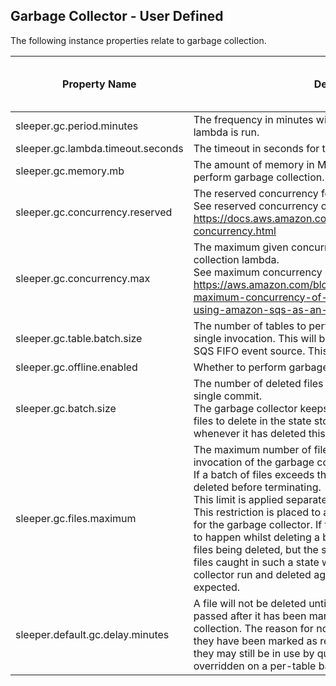 ## Garbage Collector - User Defined

The following instance properties relate to garbage collection.

| Property Name                     | Description                                                                                                                                                                                                                                                                                                                                                                                                                                                                                                                                                                                                                                                        | Default Value | Run CdkDeploy When Changed |
|-----------------------------------|--------------------------------------------------------------------------------------------------------------------------------------------------------------------------------------------------------------------------------------------------------------------------------------------------------------------------------------------------------------------------------------------------------------------------------------------------------------------------------------------------------------------------------------------------------------------------------------------------------------------------------------------------------------------|---------------|----------------------------|
| sleeper.gc.period.minutes         | The frequency in minutes with which the garbage collector lambda is run.                                                                                                                                                                                                                                                                                                                                                                                                                                                                                                                                                                                           | 15            | true                       |
| sleeper.gc.lambda.timeout.seconds | The timeout in seconds for the garbage collector lambda.                                                                                                                                                                                                                                                                                                                                                                                                                                                                                                                                                                                                           | 840           | true                       |
| sleeper.gc.memory.mb              | The amount of memory in MB for the lambda function used to perform garbage collection.                                                                                                                                                                                                                                                                                                                                                                                                                                                                                                                                                                             |               | true                       |
| sleeper.gc.concurrency.reserved   | The reserved concurrency for the garbage collection lambda.<br>See reserved concurrency overview at: https://docs.aws.amazon.com/lambda/latest/dg/configuration-concurrency.html                                                                                                                                                                                                                                                                                                                                                                                                                                                                                   |               | false                      |
| sleeper.gc.concurrency.max        | The maximum given concurrency allowed for the garbage collection lambda.<br>See maximum concurrency overview at: https://aws.amazon.com/blogs/compute/introducing-maximum-concurrency-of-aws-lambda-functions-when-using-amazon-sqs-as-an-event-source/                                                                                                                                                                                                                                                                                                                                                                                                            |               | false                      |
| sleeper.gc.table.batch.size       | The number of tables to perform garbage collection for in a single invocation. This will be the batch size for a lambda as an SQS FIFO event source. This can be a maximum of 10.                                                                                                                                                                                                                                                                                                                                                                                                                                                                                  | 1             | false                      |
| sleeper.gc.offline.enabled        | Whether to perform garbage collection for offline tables.                                                                                                                                                                                                                                                                                                                                                                                                                                                                                                                                                                                                          | false         | false                      |
| sleeper.gc.batch.size             | The number of deleted files recorded to the state store in a single commit.<br>The garbage collector keeps deleting files as long as there are files to delete in the state store, and updates the state store whenever it has deleted this many files.                                                                                                                                                                                                                                                                                                                                                                                                            | 10000         | false                      |
| sleeper.gc.files.maximum          | The maximum number of files that can be deleted per invocation of the garbage collector.<br>If a batch of files exceeds this limit, the whole batch will be deleted before terminating.<br>This limit is applied separately for each Sleeper table.<br>This restriction is placed to avoid reaching the lambda timeout for the garbage collector. If this timeout is met, it is most likely to happen whilst deleting a batch of files. This would result in files being deleted, but the state store not being updated. Any files caught in such a state will be found on the next garbage collector run and deleted again, updating the state store as expected. | 750000        | false                      |
| sleeper.default.gc.delay.minutes  | A file will not be deleted until this number of minutes have passed after it has been marked as ready for garbage collection. The reason for not deleting files immediately after they have been marked as ready for garbage collection is that they may still be in use by queries. This property can be overridden on a per-table basis.                                                                                                                                                                                                                                                                                                                         | 15            | false                      |
